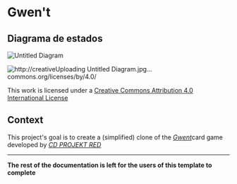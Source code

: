 # Gwen't

## Diagrama de estados
![Untitled Diagram](https://github.com/dcc-cc3002/gwen-t-hugodiazroa/assets/16340209/41a81fe1-e3de-4941-a6e3-a357ed25bb45)



![http://creative![Uploading Untitled Diagram.jpg…]()
commons.org/licenses/by/4.0/](https://i.creativecommons.org/l/by/4.0/88x31.png)

This work is licensed under a
[Creative Commons Attribution 4.0 International License](http://creativecommons.org/licenses/by/4.0/)

Context
-------

This project's goal is to create a (simplified) clone of the
[_Gwent_](https://www.playgwent.com/en)card game developed by [_CD PROJEKT RED_](https://cdprojektred.com/en/)

---

**The rest of the documentation is left for the users of this template to complete**
